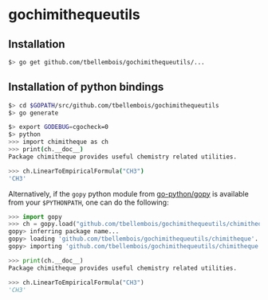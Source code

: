 # gochimithequeutils

## Installation

```sh
$> go get github.com/tbellembois/gochimithequeutils/...
```

## Installation of python bindings

```sh
$> cd $GOPATH/src/github.com/tbellembois/gochimithequeutils
$> go generate

$> export GODEBUG=cgocheck=0
$> python
>>> import chimitheque as ch
>>> print(ch.__doc__)
Package chimitheque provides useful chemistry related utilities.

>>> ch.LinearToEmpiricalFormula("CH3")
'CH3'

```

Alternatively, if the `gopy` python module from [go-python/gopy](https://github.com/go-python/gopy)
is available from your `$PYTHONPATH`, one can do the following:

```py
>>> import gopy
>>> ch = gopy.load("github.com/tbellembois/gochimithequeutils/chimitheque", lang="cffi")
gopy> inferring package name...
gopy> loading 'github.com/tbellembois/gochimithequeutils/chimitheque'...
gopy> importing 'github.com/tbellembois/gochimithequeutils/chimitheque'

>>> print(ch.__doc__)
Package chimitheque provides useful chemistry related utilities.

>>> ch.LinearToEmpiricalFormula("CH3")
'CH3'
```
